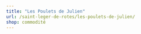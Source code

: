 ```yaml
---
title: "Les Poulets de Julien"
url: /saint-leger-de-rotes/les-poulets-de-julien/
shop: commodité
---
```

